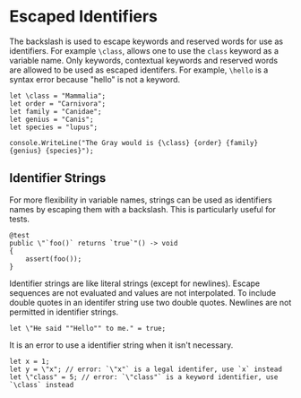 # Escaped Identifiers

The backslash is used to escape keywords and reserved words for use as identifiers. For example ``\class``, allows one to use the `class` keyword as a variable name. Only keywords, contextual keywords and reserved words are allowed to be used as escaped identifers. For example, `\hello` is a syntax error because "hello" is not a keyword.

    let \class = "Mammalia";
    let order = "Carnivora";
    let family = "Canidae";
    let genius = "Canis";
    let species = "lupus";

    console.WriteLine("The Gray would is {\class} {order} {family} {genius} {species}");


## Identifier Strings

For more flexibility in variable names, strings can be used as identifiers names by escaping them with a backslash. This is particularly useful for tests.

    @test
    public \"`foo()` returns `true`"() -> void
    {
        assert(foo());
    }

Identifier strings are like literal strings (except for newlines). Escape sequences are not evaluated and values are not interpolated. To include double quotes in an identifer string use two double quotes. Newlines are not permitted in identifier strings.

    let \"He said ""Hello"" to me." = true;

It is an error to use a identifier string when it isn't necessary.

    let x = 1;
    let y = \"x"; // error: `\"x"` is a legal identifer, use `x` instead
    let \"class" = 5; // error: `\"class"` is a keyword identifier, use `\class` instead
